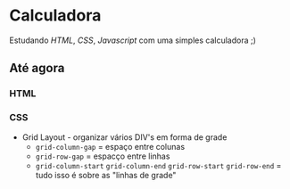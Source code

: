 # Calculadora

Estudando *HTML*, *CSS*, *Javascript* com uma simples calculadora ;)

## Até agora

### HTML

### CSS 

- Grid Layout - organizar vários DIV's em forma de grade
  - `grid-column-gap` = espaço entre colunas
  - `grid-row-gap` = espacço entre linhas
  - `grid-column-start` `grid-column-end` `grid-row-start` `grid-row-end` = tudo isso é sobre as "linhas de grade"



